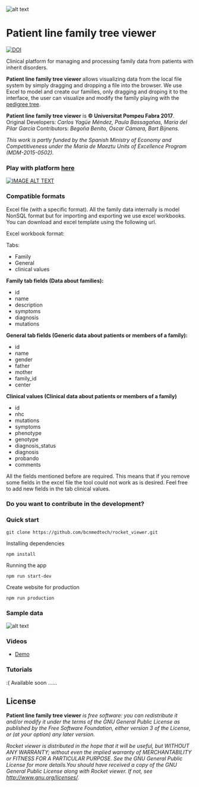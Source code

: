 ![alt text](https://github.com/bcnmedtech/rocket_viewer/blob/master/assets/logo.png "Logo Title Text 1")

# Patient line family tree viewer
[![DOI](https://zenodo.org/badge/118635567.svg)](https://zenodo.org/badge/latestdoi/118635567)

Clinical platform for managing and processing family data from patients with inherit disorders.


**Patient line family tree viewer** allows visualizing data from the local file system by simply dragging and dropping a file into the browser. We use Excel to model and create our families, only dragging and droping it to the interface, the user can visualize and modify the family playing with the [pedigree tree](https://en.wikipedia.org/wiki/Pedigree_chart).


**Patient line family tree viewer** is **© Universitat Pompeu Fabra 2017**. 
Original Developers: *Carlos Yagüe Méndez, Paula Bassagañas, María del Pilar García* 
Contributors: *Begoña Benito, Oscar Cámara, Bart Bijnens.*

*This work is partly funded by the Spanish Ministry of Economy and Competitiveness under the María de Maeztu Units of Excellence Program (MDM-2015-0502).*

### Play with platform [here](http://rkt-viewer.surge.sh/)

[![IMAGE ALT TEXT](http://img.youtube.com/vi/EGo5Roh2fcA/0.jpg)](http://www.youtube.com/watch?v=EGo5Roh2fcA "Video Title")

### Compatible formats

Excel file (with a specific format). All the family data internally is model NonSQL format but for importing and exporting we use excel workbooks. You can download and excel template using the following url.

Excel workbook format:

Tabs:

* Family
* General
* clinical values

**Family tab fields (Data about families):**

* id
* name
* description
* symptoms
* diagnosis
* mutations

**General tab fields (Generic data about patients or members of a family):**

* id
* name
* gender
* father
* mother
* family_id
* center

**Clinical values (Clinical data about patients or members of a family)**

* id
* nhc
* mutations
* symptoms
* phenotype 
* genotype
* diagnosis_status
* diagnosis
* probando
* comments

All the fields mentioned before are required. This means that if you remove some fields in the excel file the tool could not work as is desired. Feel free to add new fields in the tab clinical values.

### Do you want to contribute in the development? 
### Quick start

```
git clone https://github.com/bcnmedtech/rocket_viewer.git
```

Installing dependencies

```
npm install
```

Running the app

```
npm run start-dev
```

Create website for production

```
npm run production
```

### Sample data

![alt text](https://github.com/bcnmedtech/rocket_viewer/blob/master/assets/folder_black.png "Logo Title Text 1")

### Videos

* [Demo](https://www.youtube.com/watch?v=EGo5Roh2fcA&feature=youtu.be)

### Tutorials

:(   Available soon ......

## License
**Patient line family tree viewer** *is free software: you can redistribute it and/or modify
it under the terms of the GNU General Public License as published by
the Free Software Foundation, either version 3 of the License, or
(at your option) any later version.*

*Rocket viewer is distributed in the hope that it will be useful,
but WITHOUT ANY WARRANTY; without even the implied warranty of
MERCHANTABILITY or FITNESS FOR A PARTICULAR PURPOSE.  See the
GNU General Public License for more details.You should have received a copy of the GNU General Public License along with Rocket viewer.  If not, see <http://www.gnu.org/licenses/>.*
